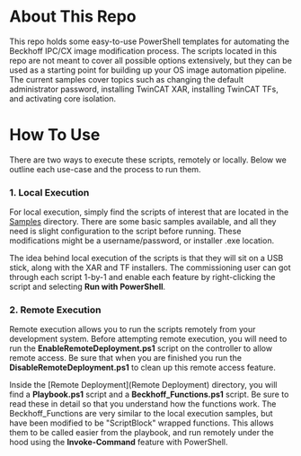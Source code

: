 # About This Repo

This repo holds some easy-to-use PowerShell templates for automating the Beckhoff IPC/CX image modification process. The scripts located in this repo are not meant to cover all possible options extensively, but they can be used as a starting point for building up your OS image automation pipeline. The current samples cover topics such as changing the default administrator password, installing TwinCAT XAR, installing TwinCAT TFs, and activating core isolation.

# How To Use

There are two ways to execute these scripts, remotely or locally. Below we outline each use-case and the process to run them.

### 1. Local Execution

For local execution, simply find the scripts of interest that are located in the [Samples](Samples) directory. There are some basic samples available, and all they need is slight configuration to the script before running. These modifications might be a username/password, or installer .exe location.

The idea behind local execution of the scripts is that they will sit on a USB stick, along with the XAR and TF installers. The commissioning user can got through each script 1-by-1 and enable each feature by right-clicking the script and selecting **Run with PowerShell**. 

### 2. Remote Execution

Remote execution allows you to run the scripts remotely from your development system. Before attempting remote execution, you will need to run the **EnableRemoteDeployment.ps1** script on the controller to allow remote access. Be sure that when you are finished you run the **DisableRemoteDeployment.ps1** to clean up this remote access feature.

Inside the [Remote Deployment](Remote Deployment) directory, you will find a **Playbook.ps1** script and a **Beckhoff_Functions.ps1** script. Be sure to read these in detail so that you understand how the functions work. The Beckhoff_Functions are very similar to the local execution samples, but have been modified to be "ScriptBlock" wrapped functions. This allows them to be called easier from the playbook, and run remotely under the hood using the **Invoke-Command** feature with PowerShell.

